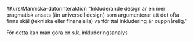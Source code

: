 #Kurs/Människa-datorinteraktion
"Inkluderande design är en mer pragmatisk ansats (än universell design) som argumenterar att det ofta finns skäl (tekniska eller finansiella) varför ttal inkludering är ouppnårelig."

För detta kan man göra en s.k. inkluderingsanalys 